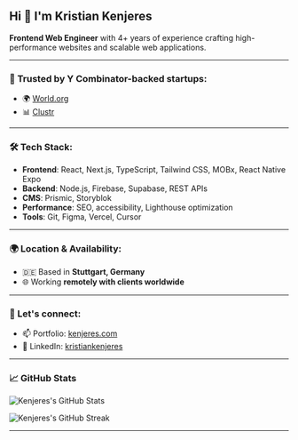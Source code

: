 ## Hi 👋 I'm Kristian Kenjeres

**Frontend Web Engineer** with 4+ years of experience crafting high-performance websites and scalable web applications.

---

### 🚀 Trusted by Y Combinator-backed startups:
- 🌍 [World.org](https://world.org)
- 📊 [Clustr](https://clustr.io)

---

### 🛠️ Tech Stack:
- **Frontend**: React, Next.js, TypeScript, Tailwind CSS, MOBx, React Native Expo
- **Backend**: Node.js, Firebase, Supabase, REST APIs
- **CMS**: Prismic, Storyblok
- **Performance**: SEO, accessibility, Lighthouse optimization
- **Tools**: Git, Figma, Vercel, Cursor

---

### 🌍 Location & Availability:
- 🇩🇪 Based in **Stuttgart, Germany**
- 🌐 Working **remotely with clients worldwide**

---

### 🤝 Let's connect:
- 📫 Portfolio: [kenjeres.com](https://kenjeres.com)
- 💼 LinkedIn: [kristiankenjeres](https://linkedin.com/in/kristiankenjeres)
---

### 📈 GitHub Stats

![Kenjeres's GitHub Stats](https://github-readme-stats.vercel.app/api?username=kkenjeres&show_icons=true&count_private=true&theme=default&hide_border=true)

![Kenjeres's GitHub Streak](https://github-readme-streak-stats.herokuapp.com/?user=kkenjeres&theme=default&hide_border=true)

---


